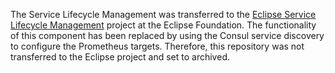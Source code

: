 The Service Lifecycle Management was transferred to the [Eclipse Service Lifecycle Management](https://projects.eclipse.org/projects/dt.slm) project at the Eclipse Foundation. The functionality of this component has been replaced by using the Consul service discovery to configure the Prometheus targets. Therefore, this repository was not transferred to the Eclipse project and set to archived.
